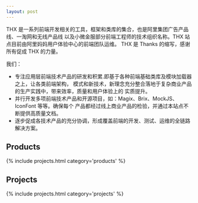 ```yaml
---
layout: post
---
```


THX 是一系列前端开发相关的工具，框架和类库的集合，也是阿里集团广告产品线、一淘网和无线产品线
以及小微金服部分前端工程师的技术组织名称。THX 站点目前由阿里妈妈用户体验中心的前端团队运维。
THX 是 Thanks 的缩写，感谢所有促成 THX 的力量。

我们：

- 专注应用层前端技术产品的研发和积累.即基于各种前端基础类库及模块加载器之上，让各类前端架构，
  模式和新技术，新理念充分整合落地于复杂商业产品的生产实践中，带来效率，质量和用户体验上的
  实质提升。
- 并行开发多项前端技术产品和开源项目，如：Magix、Brix、MockJS、IconFont 等等。确保每个
  产品都经过线上商业产品的检验，并通过本站点不断提供高质量文档。
- 逐步促成各技术产品的充分协调，形成覆盖前端的开发、测试、运维的全链路解决方案。

## Products

{% include projects.html category='products' %}

## Projects

{% include projects.html category='projects' %}
